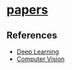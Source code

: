 # [papers](http://github.com/melfm/papers)

## References
- [Deep Learning](#papers/deep_learning)
- [Computer Vision](#papers/neural_networks)
